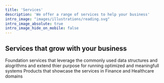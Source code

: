 ```yaml
---
title: 'Services'
description: 'We offer a range of services to help your business'
intro_image: "images/illustrations/reading.svg"
intro_image_absolute: true
intro_image_hide_on_mobile: false
---
```


## Services that grow with your business

Foundation services that leverage the commonly used data structures and alogrithms and extend thier purpose for running optimized and meaningfull systems
Products that showcase the services in Finance and Healthcare domains 
